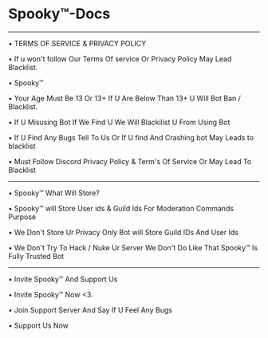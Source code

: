 # Spooky™-Docs

________________________________________________________________________________________

• TERMS OF SERVICE & PRIVACY POLICY

• If u won't follow Our Terms Of service Or Privacy Policy May Lead Blacklist.

• Spooky™

• Your Age Must Be 13 Or 13+ If U Are Below Than 13+ U Will Bot Ban / Blacklist.

• If U Misusing Bot If We Find U We Will Blackilist U From Using Bot

• If U Find Any Bugs Tell To Us Or If U find And Crashing bot May Leads to blacklist

• Must Follow Discord Privacy Policy & Term's Of Service Or May Lead To Blacklist

________________________________________________________________________________________

• Spooky™ What Will Store?

• Spooky™ will Store User ids & Guild Ids For Moderation Commands Purpose

• We Don't Store Ur Privacy Only Bot will Store Guild IDs And User Ids

• We Don't Try To Hack / Nuke Ur Server We Don't Do Like That Spooky™ Is Fully Trusted Bot

________________________________________________________________________________________

• Invite Spooky™ And Support Us

• Invite Spooky™ Now <3.

• Join Support Server And Say If U Feel Any Bugs

• Support Us Now
